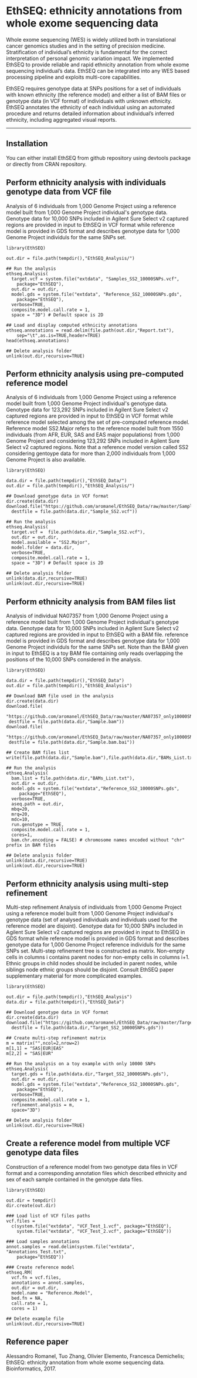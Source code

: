 # EthSEQ: ethnicity annotations from whole exome sequencing data

Whole exome sequencing (WES) is widely utilized both in translational cancer genomics studies and in the setting of precision medicine. Stratification of individual’s ethnicity is fundamental for the correct interpretation of personal genomic variation impact. We implemented EthSEQ to provide reliable and rapid ethnicity annotation from whole exome sequencing individual’s data. EthSEQ can be integrated into any WES based processing pipeline and exploits multi-core capabilities.

EthSEQ requires genotype data at SNPs positions for a set of individuals with known ethnicity (the reference model) and either a list of BAM files or genotype data (in VCF format) of individuals with unknown ethnicity. EthSEQ annotates the ethnicity of each individual using an automated procedure and returns detailed information
about individual’s inferred ethnicity, including aggregated visual reports. 

***

## Installation

You can either install EthSEQ from github repository using devtools package or directly from CRAN repository.

## Perform ethnicity analysis with individuals genotype data from VCF file

Analysis of 6 individuals from 1,000 Genome Project using a reference model built from 1,000 Genome Project individual's genotype data. Genotype data for 10,000 SNPs included in Agilent Sure Select v2 captured regions are provided in input to EthSEQ in VCF format while reference model is provided in GDS format and describes genotype data for 1,000 Genome Project individuls for the same SNPs set. 

```
library(EthSEQ)

out.dir = file.path(tempdir(),"EthSEQ_Analysis/")

## Run the analysis
ethseq.Analysis(
  target.vcf = system.file("extdata", "Samples_SS2_10000SNPs.vcf",
	package="EthSEQ"),
  out.dir = out.dir,
  model.gds = system.file("extdata", "Reference_SS2_10000SNPs.gds",
	package="EthSEQ"),
  verbose=TRUE,
  composite.model.call.rate = 1,
  space = "3D") # Default space is 2D

## Load and display computed ethnicity annotations
ethseq.annotations = read.delim(file.path(out.dir,"Report.txt"),
	sep="\t",as.is=TRUE,header=TRUE)
head(ethseq.annotations)

## Delete analysis folder
unlink(out.dir,recursive=TRUE)
```

## Perform ethnicity analysis using pre-computed reference model

Analysis of 6 individuals from 1,000 Genome Project using a reference model built from 1,000 Genome Project individual's genotype data. Genotype data for 123,292 SNPs included in Agilent Sure Select v2 captured regions are provided in input to EthSEQ in VCF format while reference model selected among the set of pre-computed reference model. Reference model SS2.Major refers to the reference model built from 1550 individuals (from AFR, EUR, SAS and EAS major populations) from 1,000 Genome Project and considering 123,292 SNPs included in Agilent Sure Select v2 captured regions. Note that a reference model version called SS2 considering gentoype data for more than 2,000 individuals from 1,000 Genome Project is also available.

```
library(EthSEQ)

data.dir = file.path(tempdir(),"EthSEQ_Data/")
out.dir = file.path(tempdir(),"EthSEQ_Analysis/")

## Download genotype data in VCF format
dir.create(data.dir)
download.file("https://github.com/aromanel/EthSEQ_Data/raw/master/Sample_SS2.vcf",
  destfile = file.path(data.dir,"Sample_SS2.vcf"))

## Run the analysis
ethseq.Analysis(
  target.vcf =  file.path(data.dir,"Sample_SS2.vcf"),
  out.dir = out.dir,
  model.available = "SS2.Major",
  model.folder = data.dir,
  verbose=TRUE,
  composite.model.call.rate = 1,
  space = "3D") # Default space is 2D

## Delete analysis folder
unlink(data.dir,recursive=TRUE)
unlink(out.dir,recursive=TRUE)
```

## Perform ethnicity analysis from BAM files list

Analysis of individual NA07357 from 1,000 Genome Project using a reference model built from 1,000 Genome Project individual's genotype data. Genotype data for 10,000 SNPs included in Agilent Sure Select v2 captured regions are provided in input to EthSEQ with a BAM file. reference model is provided in GDS format and describes genotype data for 1,000 Genome Project individuls for the same SNPs set. Note than the BAM given in input to EthSEQ is a toy BAM file containing only reads overlapping the positions of the 10,000 SNPs considered in the analysis.

```
library(EthSEQ)

data.dir = file.path(tempdir(),"EthSEQ_Data")
out.dir = file.path(tempdir(),"EthSEQ_Analysis")

## Download BAM file used in the analysis
dir.create(data.dir)
download.file(
 "https://github.com/aromanel/EthSEQ_Data/raw/master/NA07357_only10000SNPs.bam",
 destfile = file.path(data.dir,"Sample.bam"))
download.file(
 "https://github.com/aromanel/EthSEQ_Data/raw/master/NA07357_only10000SNPs.bam.bai",
 destfile = file.path(data.dir,"Sample.bam.bai"))

## Create BAM files list 
write(file.path(data.dir,"Sample.bam"),file.path(data.dir,"BAMs_List.txt"))

## Run the analysis
ethseq.Analysis(
  bam.list = file.path(data.dir,"BAMs_List.txt"),
  out.dir = out.dir,
  model.gds = system.file("extdata","Reference_SS2_10000SNPs.gds",
     package="EthSEQ"),
  verbose=TRUE,
  aseq.path = out.dir,
  mbq=20,
  mrq=20,
  mdc=10,
  run.genotype = TRUE,
  composite.model.call.rate = 1,
  cores=1,
  bam.chr.encoding = FALSE) # chromosome names encoded without "chr" prefix in BAM files

## Delete analysis folder
unlink(data.dir,recursive=TRUE)
unlink(out.dir,recursive=TRUE)
```

## Perform ethnicity analysis using multi-step refinement

Multi-step refinement Analysis of individuals from 1,000 Genome Project using a reference model built from 1,000 Genome Project individual's genotype data (set of analysed individuals and individuals used for the reference model are disjoint). Genotype data for 10,000 SNPs included in Agilent Sure Select v2 captured regions are provided in input to EthSEQ in GDS format while reference model is provided in GDS format and describes genotype data for 1,000 Genome Project reference individuls for the same SNPs set. Multi-step refinement tree is constructed as matrix. Non-empty cells in columns i contains parent nodes for non-empty cells in columns i+1. Ethnic groups in child nodes should be included in parent nodes, while siblings node ethnic groups should be disjoint. Consult EthSEQ paper supplementary material for more complicated examples.  

```
library(EthSEQ)

out.dir = file.path(tempdir(),"EthSEQ_Analysis")
data.dir = file.path(tempdir(),"EthSEQ_Data")

## Download genotype data in VCF format
dir.create(data.dir)
download.file("https://github.com/aromanel/EthSEQ_Data/raw/master/Target_SS2_10000SNPs.gds",
  destfile = file.path(data.dir,"Target_SS2_10000SNPs.gds"))

## Create multi-step refinement matrix
m = matrix("",ncol=2,nrow=2)
m[1,1] = "SAS|EUR|EAS"
m[2,2] = "SAS|EUR"

## Run the analysis on a toy example with only 10000 SNPs
ethseq.Analysis(
  target.gds = file.path(data.dir,"Target_SS2_10000SNPs.gds"),
  out.dir = out.dir,
  model.gds = system.file("extdata","Reference_SS2_10000SNPs.gds",
	package="EthSEQ"),
  verbose=TRUE,
  composite.model.call.rate = 1,
  refinement.analysis = m,
  space="3D")

## Delete analysis folder
unlink(out.dir,recursive=TRUE)
```

## Create a reference model from multiple VCF genotype data files

Construction of a reference model from two genotype data files in VCF format and a corresponding annotation files which described ethnicity and sex of each sample contained in the genotype data files.

```
library(EthSEQ)

out.dir = tempdir()
dir.create(out.dir)

### Load list of VCF files paths
vcf.files = 
  c(system.file("extdata", "VCF_Test_1.vcf", package="EthSEQ"),
    system.file("extdata", "VCF_Test_2.vcf", package="EthSEQ"))

### Load samples annotations
annot.samples = read.delim(system.file("extdata", "Annotations_Test.txt",
	package="EthSEQ"))

### Create reference model
ethseq.RM(
  vcf.fn = vcf.files,
  annotations = annot.samples,
  out.dir = out.dir,
  model.name = "Reference.Model",
  bed.fn = NA,
  call.rate = 1,
  cores = 1)

## Delete example file
unlink(out.dir,recursive=TRUE)
```

## Reference paper
Alessandro Romanel, Tuo Zhang, Olivier Elemento, Francesca Demichelis; EthSEQ: ethnicity annotation from whole exome sequencing data. Bioinformatics, 2017.
